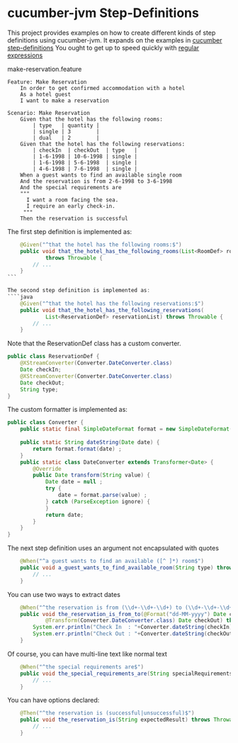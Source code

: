 cucumber-jvm Step-Definitions
=============================

This project provides examples on how to create different 
kinds of step definitions using cucumber-jvm.
It expands on the examples in [cucumber step-definitions](http://cukes.info/step-definitions.html)
You ought to get up to speed quickly with [regular expressions](http://www.agileforall.com/2011/08/cucumber-regular-expressions-cheat-sheet/)

make-reservation.feature
```
Feature: Make Reservation
	In order to get confirmed accommodation with a hotel
	As a hotel guest 
	I want to make a reservation

Scenario: Make Reservation
	Given that the hotel has the following rooms:
		| type   | quantity |	
		| single | 3        |	
		| dual   | 2        |	
	Given that the hotel has the following reservations:
	    | checkIn  | checkOut  | type   |
		| 1-6-1998 | 10-6-1998 | single |
		| 1-6-1998 | 5-6-1998  | single |
		| 4-6-1998 | 7-6-1998  | single |
	When a guest wants to find an available single room 
	And the reservation is from 2-6-1998 to 3-6-1998
	And the special requirements are 
	"""
	  I want a room facing the sea.
	  I require an early check-in.
	 """
	Then the reservation is successful
````

The first step definition is implemented as:
````java
	@Given("^that the hotel has the following rooms:$")
	public void that_the_hotel_has_the_following_rooms(List<RoomDef> roomList)
			throws Throwable {
		// ...
	}
```

The second step definition is implemented as:
````java
	@Given("^that the hotel has the following reservations:$")
	public void that_the_hotel_has_the_following_reservations(
			List<ReservationDef> reservationList) throws Throwable {
		// ...
	}
````
Note that the ReservationDef class has a custom converter.
````java
public class ReservationDef {
	@XStreamConverter(Converter.DateConverter.class)
	Date checkIn;
	@XStreamConverter(Converter.DateConverter.class)
	Date checkOut;
	String type;
}
````
The custom formatter is implemented as:
````java
public class Converter {
	public static final SimpleDateFormat format = new SimpleDateFormat("dd-MM-yyyy") ;
	
	public static String dateString(Date date) {
		return format.format(date) ;
	}
	public static class DateConverter extends Transformer<Date> {
		@Override
		public Date transform(String value) {
			Date date = null ;
			try {
				date = format.parse(value) ;
			} catch (ParseException ignore) {
			}		
			return date;
		}
	}
}
````
The next step definition uses an argument not encapsulated with quotes
````java
	@When("^a guest wants to find an available ([^ ]*) room$")
	public void a_guest_wants_to_find_available_room(String type) throws Throwable {
		// ...
	}
````
You can use two ways to extract dates
````java
	@When("^the reservation is from (\\d+-\\d+-\\d+) to (\\d+-\\d+-\\d+)$")
	public void the_reservation_is_from_to(@Format("dd-MM-yyyy") Date checkIn, 
			@Transform(Converter.DateConverter.class) Date checkOut) throws Throwable {
		System.err.println("Check In  : "+Converter.dateString(checkIn)) ;
		System.err.println("Check Out : "+Converter.dateString(checkOut)) ;
	}
````
Of course, you can have multi-line text like normal text
````java
	@When("^the special requirements are$")
	public void the_special_requirements_are(String specialRequirements) throws Throwable {
		// ...
	}	
````
You can have options declared:
````java
	@Then("^the reservation is (successful|unsuccessful)$")
	public void the_reservation_is(String expectedResult) throws Throwable {
		// ...
	}
````


